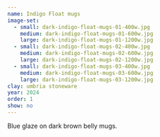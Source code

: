 ```yaml
---
name: Indigo Float mugs
image-set:
  - small: dark-indigo-float-mugs-01-400w.jpg
    medium: dark-indigo-float-mugs-01-600w.jpg
    large: dark-indigo-float-mugs-01-1200w.jpg
  - small: dark-indigo-float-mugs-02-400w.jpg
    medium: dark-indigo-float-mugs-02-600w.jpg
    large: dark-indigo-float-mugs-02-1200w.jpg
  - small: dark-indigo-float-mugs-03-400w.jpg
    medium: dark-indigo-float-mugs-03-600w.jpg
    large: dark-indigo-float-mugs-03-1200w.jpg
clay: umbria stoneware
year: 2024
order: 1
show: no
---
```


Blue glaze on dark brown belly mugs.